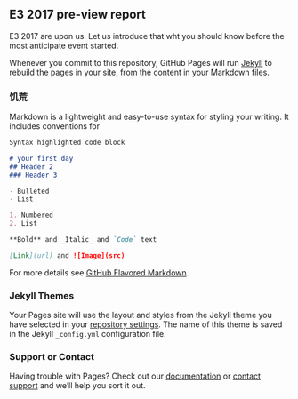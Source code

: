 ## E3 2017 pre-view report
E3 2017 are upon us. Let us introduce that wht you should know before the most anticipate event started. 

Whenever you commit to this repository, GitHub Pages will run [Jekyll](https://jekyllrb.com/) to rebuild the pages in your site, from the content in your Markdown files.

### 饥荒

Markdown is a lightweight and easy-to-use syntax for styling your writing. It includes conventions for

```markdown
Syntax highlighted code block

# your first day
## Header 2
### Header 3

- Bulleted
- List

1. Numbered
2. List

**Bold** and _Italic_ and `Code` text

[Link](url) and ![Image](src)
```

For more details see [GitHub Flavored Markdown](https://guides.github.com/features/mastering-markdown/).

### Jekyll Themes

Your Pages site will use the layout and styles from the Jekyll theme you have selected in your [repository settings](https://github.com/CHNimitz/my-first-web/settings). The name of this theme is saved in the Jekyll `_config.yml` configuration file.

### Support or Contact

Having trouble with Pages? Check out our [documentation](https://help.github.com/categories/github-pages-basics/) or [contact support](https://github.com/contact) and we’ll help you sort it out.
